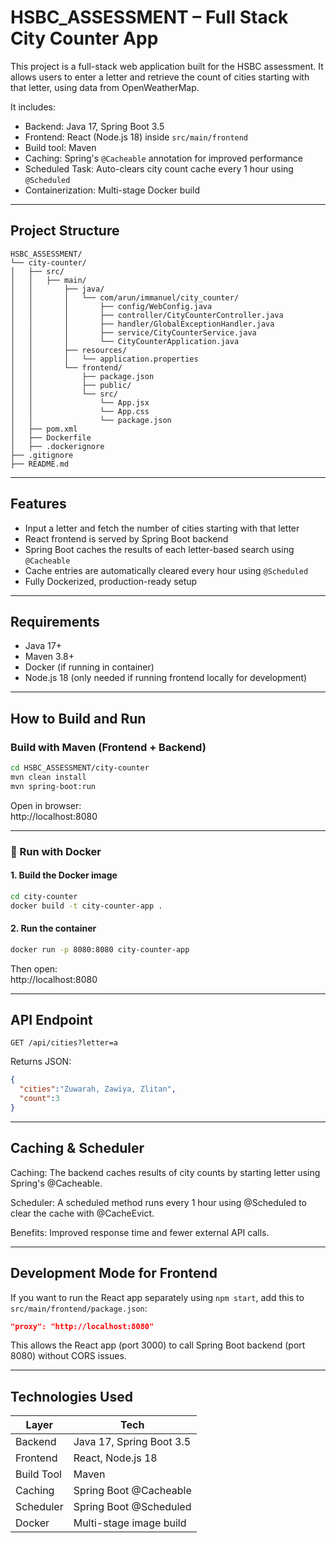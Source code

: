 # HSBC_ASSESSMENT – Full Stack City Counter App

This project is a full-stack web application built for the HSBC assessment. It allows users to enter a letter and retrieve the count of cities starting with that letter, using data from OpenWeatherMap.

It includes:
- Backend: Java 17, Spring Boot 3.5
- Frontend: React (Node.js 18) inside `src/main/frontend`
- Build tool: Maven
- Caching: Spring's `@Cacheable` annotation for improved performance
- Scheduled Task: Auto-clears city count cache every 1 hour using `@Scheduled`
- Containerization: Multi-stage Docker build

---

## Project Structure

```
HSBC_ASSESSMENT/
└── city-counter/
│   ├── src/
│   │   ├── main/
│   │       ├── java/
│   │       │   └── com/arun/immanuel/city_counter/
│   │       │       ├── config/WebConfig.java
│   │       │       ├── controller/CityCounterController.java
│   │       │       ├── handler/GlobalExceptionHandler.java
│   │       │       ├── service/CityCounterService.java
│   │       │       └── CityCounterApplication.java
│   │       ├── resources/
│   │       │   └── application.properties
│   │       └── frontend/
│   │           ├── package.json
│   │           ├── public/
│   │           └── src/
│   │               └── App.jsx
│   │               └── App.css
│   │               └── package.json
│   ├── pom.xml
│   ├── Dockerfile
│   ├── .dockerignore
├── .gitignore
├── README.md
```

---

## Features

- Input a letter and fetch the number of cities starting with that letter
- React frontend is served by Spring Boot backend
- Spring Boot caches the results of each letter-based search using `@Cacheable`
- Cache entries are automatically cleared every hour using `@Scheduled`
- Fully Dockerized, production-ready setup

---

## Requirements

- Java 17+
- Maven 3.8+
- Docker (if running in container)
- Node.js 18 (only needed if running frontend locally for development)

---

## How to Build and Run

### Build with Maven (Frontend + Backend)

```bash
cd HSBC_ASSESSMENT/city-counter
mvn clean install
mvn spring-boot:run
```

Open in browser:  
http://localhost:8080

---

### 🐳 Run with Docker

#### 1. Build the Docker image

```bash
cd city-counter
docker build -t city-counter-app .
```

#### 2. Run the container

```bash
docker run -p 8080:8080 city-counter-app
```

Then open:  
 http://localhost:8080

---

## API Endpoint

```
GET /api/cities?letter=a
```

Returns JSON:
```json
{
  "cities":"Zuwarah, Zawiya, Zlitan",
  "count":3
}
```
---

## Caching & Scheduler
Caching: The backend caches results of city counts by starting letter using Spring's @Cacheable.

Scheduler: A scheduled method runs every 1 hour using @Scheduled to clear the cache with @CacheEvict.

Benefits: Improved response time and fewer external API calls.

---

## Development Mode for Frontend

If you want to run the React app separately using `npm start`, add this to `src/main/frontend/package.json`:

```json
"proxy": "http://localhost:8080"
```

This allows the React app (port 3000) to call Spring Boot backend (port 8080) without CORS issues.

---

## Technologies Used

| Layer      | Tech                          |
|------------|-------------------------------|
| Backend    | Java 17, Spring Boot 3.5      |
| Frontend   | React, Node.js 18             |
| Build Tool | Maven                         |
| Caching    | Spring Boot @Cacheable        |
| Scheduler	 | Spring Boot @Scheduled        |
| Docker     | Multi-stage image build       |
